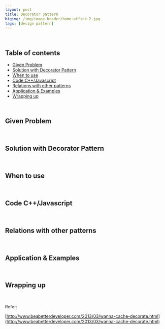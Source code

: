 ```yaml
---
layout: post
title: Decorator pattern
bigimg: /img/image-header/home-office-2.jpg
tags: [design pattern]
---
```



<br>

## Table of contents
- [Given Problem](#given-problem)
- [Solution with Decorator Pattern](#solution-with-decorator-pattern)
- [When to use](#when-to-use)
- [Code C++/Javascript](#code-C++/Javascript)
- [Relations with other patterns](#relations-with-other-patterns)
- [Application & Examples](#application-&-examples)
- [Wrapping up](#wrapping-up)


<br>

## Given Problem





<br>

## Solution with Decorator Pattern





<br>

## When to use




<br>

## Code C++/Javascript




<br>

## Relations with other patterns





<br>

## Application & Examples



<br>

## Wrapping up



<br>

Refer:

[http://www.beabetterdeveloper.com/2013/03/wanna-cache-decorate.html](http://www.beabetterdeveloper.com/2013/03/wanna-cache-decorate.html)